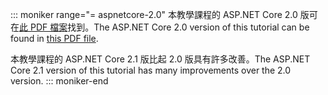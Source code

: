::: moniker range="= aspnetcore-2.0"
<span data-ttu-id="15daa-101">本教學課程的 ASP.NET Core 2.0 版可在[此 PDF 檔案](https://github.com/aspnet/Docs/tree/master/aspnetcore/data/ef-rp/intro/PDF-6-18-18.pdf)找到。</span><span class="sxs-lookup"><span data-stu-id="15daa-101">The ASP.NET Core 2.0 version of this tutorial can be found in [this PDF file](https://github.com/aspnet/Docs/tree/master/aspnetcore/data/ef-rp/intro/PDF-6-18-18.pdf).</span></span>

<span data-ttu-id="15daa-102">本教學課程的 ASP.NET Core 2.1 版比起 2.0 版具有許多改善。</span><span class="sxs-lookup"><span data-stu-id="15daa-102">The ASP.NET Core 2.1 version of this tutorial has many improvements over the 2.0 version.</span></span>
::: moniker-end